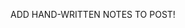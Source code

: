 <!-- 

#### Course 5: Sequence Models

- [W1A1 - Building a Recurrent Neural Network - Step by Step]()
- [W1A2 - Character level language model - Dinosaurus land]()
- [W1A3 - Improvise A Jazz Solo with an LSTM Network]()
- [W2A1 - Operations on word vectors]()
- [W2A2 - Emojify]()
- [W3A1 - Neural Machine Translation With Attention]()
- [W3A2 - Trigger Word Detection]()
- [W4A1 - Transformer Network]()
- [W4A2 - Named Entity Recognition - Transformer Application]()
- [W4A3 - Extractive Question Answering - Transformer Application]() -->

ADD HAND-WRITTEN NOTES TO POST! 